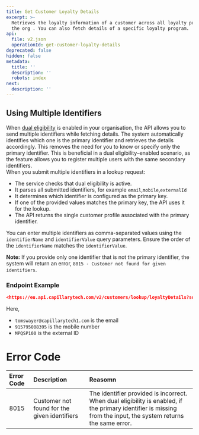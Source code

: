 ```yaml
---
title: Get Customer Loyalty Details
excerpt: >-
  Retrieves the loyalty information of a customer across all loyalty programs of
  the org . You can also fetch details of a specific loyalty program.
api:
  file: v2.json
  operationId: get-customer-loyalty-details
deprecated: false
hidden: false
metadata:
  title: ''
  description: ''
  robots: index
next:
  description: ''
---
```

## Using Multiple Identifiers

When [dual eligibility](https://docs.capillarytech.com/docs/customer_entity#dual-eligibility) is enabled in your organisation, the API allows you to send multiple identifiers while fetching details. The system automatically identifies which one is the primary identifier and retrieves the details accordingly. This removes the need for you to know or specify only the primary identifier. This is beneficial in a dual eligibility–enabled scenario, as the feature allows you to register multiple users with the same secondary identifiers.\
When you submit multiple identifiers in a lookup request:

* The service checks that dual eligibility is active.
* It parses all submitted identifiers, for example `email`,`mobile`,`externalId`
* It determines which identifier is configured as the primary key.
* If one of the provided values matches the primary key, the API uses it for the lookup.
* The API returns the single customer profile associated with the primary identifier.

You can enter multiple identifiers as comma-separated values using the `identifierName` and `identifierValue` query parameters. Ensure the order of the `identifierName` matches the `identifierValue`.

**Note:** If you provide only one identifier that is not the primary identifier, the system will return an error, `8015 - Customer not found for given identifiers`.

### Endpoint Example

```json Endpoint Example
<https://eu.api.capillarytech.com/v2/customers/lookup/loyaltyDetails?source=INSTORE&&identifierName=email,mobile,externalID&identifierValue=tomswayer@capillarytech1.com,915795008395,MPQSP100>
```

Here,

* `tomswayer@capillarytech1.com` is the email
* `915795008395` is the mobile number
* `MPQSP100` is the external ID

# Error Code

| Error Code | Description                                  | Reasomn                                                                                                                                                         |
| :--------- | :------------------------------------------- | :-------------------------------------------------------------------------------------------------------------------------------------------------------------- |
| 8015       | Customer not found for the given identifiers | The identifier provided is incorrect. When dual eligibility is enabled, if the primary identifier is missing from the input, the system returns the same error. |